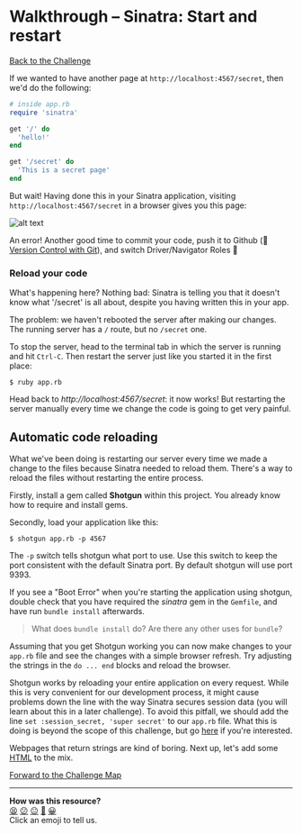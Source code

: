 # Walkthrough – Sinatra: Start and restart

[Back to the Challenge](../sinatra_start_and_restart.md)

If we wanted to have another page at `http://localhost:4567/secret`, then we'd do the following:

````ruby
# inside app.rb
require 'sinatra'

get '/' do
  'hello!'
end

get '/secret' do
  'This is a secret page'
end
````
But wait! Having done this in your Sinatra application, visiting `http://localhost:4567/secret` in a browser gives you this page:

![alt text](../images/second_sinatra_route.png)

An error! Another good time to commit your code, push it to Github (:pill: [Version Control with Git](git.md)), and switch Driver/Navigator Roles&nbsp;:twisted_rightwards_arrows:

### Reload your code

What's happening here? Nothing bad: Sinatra is telling you that it doesn't know what '/secret' is all about, despite you having written this in your app.

The problem: we haven't rebooted the server after making our changes. The running server has a `/` route, but no `/secret` one.

To stop the server, head to the terminal tab in which the server is running and hit `Ctrl-C`. Then restart the server just like you started it in the first place:

`$ ruby app.rb`

Head back to _http://localhost:4567/secret_: it now works! But restarting the server manually every time we change the code is going to get very painful.

## Automatic code reloading

What we've been doing is restarting our server every time we made a change to the files because Sinatra needed to reload them. There's a way to reload the files without restarting the entire process.

Firstly, install a gem called **Shotgun** within this project. You already know how to require and install gems.

Secondly, load your application like this:

`$ shotgun app.rb -p 4567`

The `-p` switch tells shotgun what port to use. Use this switch to keep the port consistent with the default Sinatra port. By default shotgun will use port 9393.

If you see a "Boot Error" when you're starting the application using shotgun, double check that you have required the _sinatra_ gem in the `Gemfile`, and have run `bundle install` afterwards.

> What does `bundle install` do? Are there any other uses for `bundle`?

Assuming that you get Shotgun working you can now make changes to your `app.rb` file and see the changes with a simple browser refresh.  Try adjusting the strings in the `do ... end` blocks and reload the browser.

Shotgun works by reloading your entire application on every request. While this is very convenient for our development process, it might cause problems down the line with the way Sinatra secures session data (you will learn about this in a later challenge). To avoid this pitfall, we should add the line `set :session_secret, 'super secret'` to our `app.rb` file. What this is doing is beyond the scope of this challenge, but go [here](https://groups.google.com/forum/#!topic/sinatrarb/pUFSoyQXyQs) if you're interested.

Webpages that return strings are kind of boring. Next up, let's add some [HTML](pills/html.md) to the mix.

[Forward to the Challenge Map](../README.md)

<!-- BEGIN GENERATED SECTION DO NOT EDIT -->

---

**How was this resource?**  
[😫](https://airtable.com/shrUJ3t7KLMqVRFKR?prefill_Repository=course&prefill_File=intro_to_the_web/walkthroughs/sinatra_start_and_restart.md&prefill_Sentiment=😫) [😕](https://airtable.com/shrUJ3t7KLMqVRFKR?prefill_Repository=course&prefill_File=intro_to_the_web/walkthroughs/sinatra_start_and_restart.md&prefill_Sentiment=😕) [😐](https://airtable.com/shrUJ3t7KLMqVRFKR?prefill_Repository=course&prefill_File=intro_to_the_web/walkthroughs/sinatra_start_and_restart.md&prefill_Sentiment=😐) [🙂](https://airtable.com/shrUJ3t7KLMqVRFKR?prefill_Repository=course&prefill_File=intro_to_the_web/walkthroughs/sinatra_start_and_restart.md&prefill_Sentiment=🙂) [😀](https://airtable.com/shrUJ3t7KLMqVRFKR?prefill_Repository=course&prefill_File=intro_to_the_web/walkthroughs/sinatra_start_and_restart.md&prefill_Sentiment=😀)  
Click an emoji to tell us.

<!-- END GENERATED SECTION DO NOT EDIT -->
